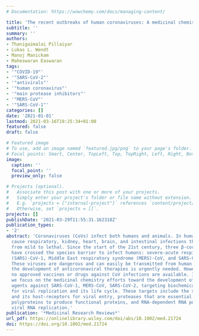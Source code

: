 ```yaml
---
# Documentation: https://wowchemy.com/docs/managing-content/

title: 'The recent outbreaks of human coronaviruses: A medicinal chemistry perspective'
subtitle: ''
summary: ''
authors:
- Thanigaimalai Pillaiyar
- Lukas L. Wendt
- Manoj Manickam
- Maheswaran Easwaran
tags:
- '"COVID-19"'
- '"SARS-CoV-2"'
- '"antivirals"'
- '"human coronavirus"'
- '"main protease inhibitors"'
- '"MERS-CoV"'
- '"SARS-CoV-1"'
categories: []
date: '2021-01-01'
lastmod: 2021-03-16T19:25:34+01:00
featured: false
draft: false

# Featured image
# To use, add an image named `featured.jpg/png` to your page's folder.
# Focal points: Smart, Center, TopLeft, Top, TopRight, Left, Right, BottomLeft, Bottom, BottomRight.
image:
  caption: ''
  focal_point: ''
  preview_only: false

# Projects (optional).
#   Associate this post with one or more of your projects.
#   Simply enter your project's folder or file name without extension.
#   E.g. `projects = ["internal-project"]` references `content/project/deep-learning/index.md`.
#   Otherwise, set `projects = []`.
projects: []
publishDate: '2021-03-29T11:55:31.162318Z'
publication_types:
- '2'
abstract: 'Coronaviruses (CoVs) infect both humans and animals. In humans, CoVs can
  cause respiratory, kidney, heart, brain, and intestinal infections that can range
  from mild to lethal. Since the start of the 21st century, three β-coronaviruses
  have crossed the species barrier to infect humans: severe-acute respiratory syndrome
  (SARS)-CoV-1, Middle East respiratory syndrome (MERS)-CoV, and SARS-CoV-2 (2019-nCoV).
  These viruses are dangerous and can easily be transmitted from human to human. Therefore,
  the development of anticoronaviral therapies is urgently needed. However, to date,
  no approved vaccines or drugs against CoV infections are available. In this review,
  we focus on the medicinal chemistry efforts toward the development of antiviral
  agents against SARS-CoV-1, MERS-CoV, SARS-CoV-2, targeting biochemical events important
  for viral replication and its life cycle. These targets include the spike glycoprotein
  and its host-receptors for viral entry, proteases that are essential for cleaving
  polyproteins to produce functional proteins, and RNA-dependent RNA polymerase for
  viral RNA replication.'
publication: '*Medicinal Research Reviews*'
url_pdf: https://onlinelibrary.wiley.com/doi/abs/10.1002/med.21724
doi: https://doi.org/10.1002/med.21724
---
```

